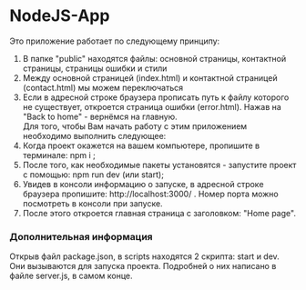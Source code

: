 # NodeJS-App  
Это приложение работает по следующему принципу:  
1. В папке "public" находятся файлы: основной страницы, контактной страницы, страницы ошибки и стили
2. Между основной страницей (index.html) и контактной страницей (contact.html) мы можем переключаться
3. Если в адресной строке браузера прописать путь к файлу которого не существует, откроется страница ошибки (error.html). Нажав на "Back to home" - вернёмся на главную.  
Для того, чтобы Вам начать работу с этим приложением необходимо выполнить следующее:
1. Когда проект окажется на вашем компьютере, пропишите в терминале: npm i ;
2. После того, как необходимые пакеты установятся - запустите проект с помощью: npm run dev (или start);
3. Увидев в консоли информацию о запуске, в адресной строке браузера пропишите: http://localhost:3000/ . Номер порта можно посмотреть в консоли при запуске.
4. После этого откроется главная страница с заголовком: "Home page".  
### Дополнительная информация  
Открыв файл package.json, в scripts находятся 2 скрипта: start и dev. Они вызываются для запуска проекта. Подробней о них написано в файле server.js, в самом конце.
